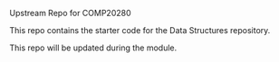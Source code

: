 
Upstream Repo for COMP20280

This repo contains the starter code for the Data Structures repository.

This repo will be updated during the module.




